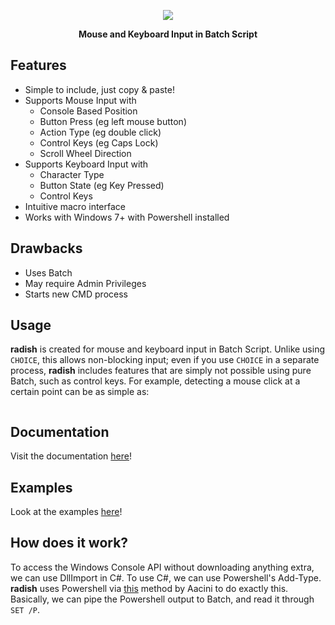 <p align="center">
  <img src="https://i.imgur.com/zqt279r.png">
</p>
<p align="center">
  <b>Mouse and Keyboard Input in Batch Script</b>
</p>

## Features

* Simple to include, just copy & paste!
* Supports Mouse Input with 
  - Console Based Position
  - Button Press (eg left mouse button)
  - Action Type (eg double click)
  - Control Keys (eg Caps Lock)
  - Scroll Wheel Direction
* Supports Keyboard Input with
  - Character Type
  - Button State (eg Key Pressed)
  - Control Keys
* Intuitive macro interface
* Works with Windows 7+ with Powershell installed

## Drawbacks

* Uses Batch
* May require Admin Privileges
* Starts new CMD process 

## Usage

**radish** is created for mouse and keyboard input in Batch Script. Unlike using ```CHOICE```, this allows non-blocking input; even if you use ```CHOICE``` in a separate process, **radish** includes features that are simply not possible using pure Batch, such as control keys. For example, detecting a mouse click at a certain point can be as simple as:

```Batch
```

## Documentation
Visit the documentation [here](doc/README.md)!

## Examples
Look at the examples [here](ex)!

## How does it work?
To access the Windows Console API without downloading anything extra, we can use DllImport in C#. To use C#, we can use Powershell's Add-Type. **radish** uses Powershell via [this](https://www.dostips.com/forum/viewtopic.php?t=6936) method by Aacini to do exactly this. Basically, we can pipe the Powershell output to Batch, and read it through ```SET /P```. 

